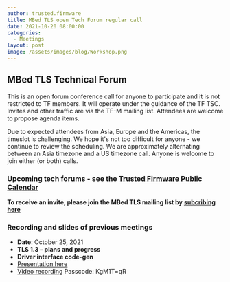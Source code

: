 ```yaml
---
author: trusted.firmware
title: MBed TLS open Tech Forum regular call
date: 2021-10-20 08:00:00
categories:
  - Meetings
layout: post
image: /assets/images/blog/Workshop.png
---
```

## MBed TLS Technical Forum

This is an open forum conference call for anyone to participate and it is not restricted to TF members. It will operate under the guidance of the TF TSC. Invites and other traffic are via the TF-M mailing list. Attendees are welcome to propose agenda items.

Due to expected attendees from Asia, Europe and the Americas, the timeslot is challenging. We hope it's not too difficult for anyone - we continue to review the scheduling. We are approximately alternating between an Asia timezone and a US timezone call. Anyone is welcome to join either (or both) calls.

### Upcoming tech forums - see the [Trusted Firmware Public Calendar](https://www.trustedfirmware.org/meetings/)
  **To receive an invite, please join the MBed TLS mailing list by [subcribing here](https://lists.trustedfirmware.org/mailman/listinfo/mbed-tls)**

### Recording and slides of previous meetings

* **Date**: October 25, 2021
* **TLS 1.3 – plans and progress**
* **Driver interface code-gen** 
* [Presentation here](/docs/MbedTLS_Tech_Forum_2021-10-25.pdf)
* [Video recording](https://armltd.zoom.us/rec/share/Flx_ohN6Fs1JL2xBdt9ofj1nj1Dcc3k2923QLTOYs-0vesGbu8qv25O6ndeTE6dY.c7lM_dlcEHrCzr3j) Passcode: KgM1T=qR
<br/>


